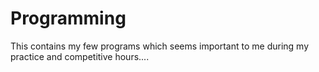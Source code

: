 # Programming
This contains my few programs which seems important to me during my practice and competitive hours....

